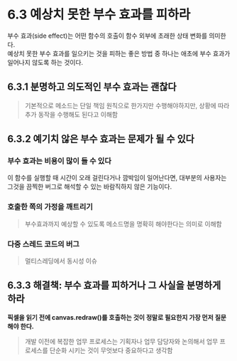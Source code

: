 # 6.3 예상치 못한 부수 효과를 피하라

부수 효과(side effect)는 어떤 함수의 호출이 함수 외부에 초래한 상태 변화를 의미한다.  
예상치 못한 부수 효과를 일으키는 것을 피하는 좋은 방법 중 하나는 애초에 부수 효과가 일어나지 않도록 하는 것이다.  

## 6.3.1 분명하고 의도적인 부수 효과는 괜찮다

> 기본적으로 메소드는 단일 책임 원칙으로 한가지만 수행해야하지만, 상황에 따라 추가 동작을 수행해도 된다고 이해함  

## 6.3.2 예기치 않은 부수 효과는 문제가 될 수 있다

### 부수 효과는 비용이 많이 들 수 있다

이 함수를 실행할 때 시간이 오래 걸린다거나 깜박임이 일어난다면, 대부분의 사용자는 그것을 끔찍한 버그로 해석할 수 있는 바람직하지 않은 기능이다.  

### 호출한 쪽의 가정을 깨트리기

> 부수효과까지 예상할 수 있도록 메소드명을 명확히 해야한다는 의미로 이해함

### 다중 스레드 코드의 버그

> 멀티스레딩에서 동시성 이슈

## 6.3.3 해결책: 부수 효과를 피하거나 그 사실을 분명하게 하라

**픽셀을 읽기 전에 canvas.redraw()를 호출하는 것이 정말로 필요한지 가장 먼저 질문해야 한다.**

> 개발 이전에 복잡한 업무 프로세스는 기획자나 업무 담당자와 논의해서 업무 프로세스를 단순화 시키는 것이 무엇보다 중요하다고 생각함

